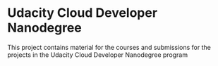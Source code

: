 # Udacity Cloud Developer Nanodegree
This project contains material for the courses and submissions for the projects in the Udacity Cloud Developer Nanodegree program
